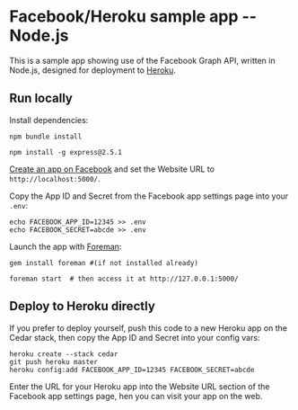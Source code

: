Facebook/Heroku sample app -- Node.js
=====================================

This is a sample app showing use of the Facebook Graph API, written in Node.js, designed for deployment to [Heroku](http://www.heroku.com/).





Run locally
-----------

Install dependencies:

    npm bundle install

    npm install -g express@2.5.1

[Create an app on Facebook](https://developers.facebook.com/apps) and set the Website URL to `http://localhost:5000/`.

Copy the App ID and Secret from the Facebook app settings page into your `.env`:

    echo FACEBOOK_APP_ID=12345 >> .env
    echo FACEBOOK_SECRET=abcde >> .env


    
Launch the app with [Foreman](http://blog.daviddollar.org/2011/05/06/introducing-foreman.html):

    gem install foreman #(if not installed already)

    foreman start  # then access it at http://127.0.0.1:5000/




Deploy to Heroku directly
-------------------------

If you prefer to deploy yourself, push this code to a new Heroku app on the Cedar stack, then copy the App ID and Secret into your config vars:

    heroku create --stack cedar
    git push heroku master
    heroku config:add FACEBOOK_APP_ID=12345 FACEBOOK_SECRET=abcde


Enter the URL for your Heroku app into the Website URL section of the Facebook app settings page, hen you can visit your app on the web.

